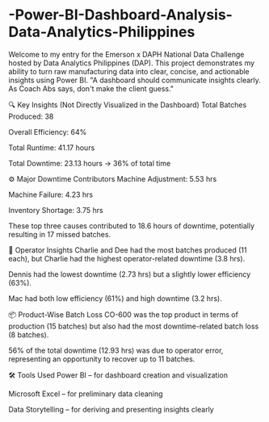 # -Power-BI-Dashboard-Analysis-Data-Analytics-Philippines
Welcome to my entry for the Emerson x DAPH National Data Challenge hosted by Data Analytics Philippines (DAP). This project demonstrates my ability to turn raw manufacturing data into clear, concise, and actionable insights using Power BI.  "A dashboard should communicate insights clearly. As Coach Abs says, don't make the client guess."

🔍 Key Insights (Not Directly Visualized in the Dashboard)
Total Batches Produced: 38

Overall Efficiency: 64%

Total Runtime: 41.17 hours

Total Downtime: 23.13 hours → 36% of total time

⚙️ Major Downtime Contributors
Machine Adjustment: 5.53 hrs

Machine Failure: 4.23 hrs

Inventory Shortage: 3.75 hrs

These top three causes contributed to 18.6 hours of downtime, potentially resulting in 17 missed batches.

👷 Operator Insights
Charlie and Dee had the most batches produced (11 each), but Charlie had the highest operator-related downtime (3.8 hrs).

Dennis had the lowest downtime (2.73 hrs) but a slightly lower efficiency (63%).

Mac had both low efficiency (61%) and high downtime (3.2 hrs).

📦 Product-Wise Batch Loss
CO-600 was the top product in terms of production (15 batches) but also had the most downtime-related batch loss (8 batches).

56% of the total downtime (12.93 hrs) was due to operator error, representing an opportunity to recover up to 11 batches.

🛠️ Tools Used
Power BI – for dashboard creation and visualization

Microsoft Excel – for preliminary data cleaning

Data Storytelling – for deriving and presenting insights clearly


